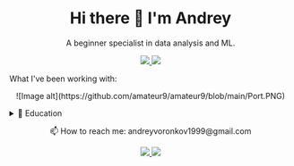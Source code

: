 <h1 align = "center"> Hi there 👋 I'm Andrey </h1>
<p align = "center"> A beginner specialist in data analysis and ML. </p>

<p align = "center" dir = "auto">
  <a href = "https://www.hackerrank.com/dashboard" rel="nofollow">
    <img src = "https://img.shields.io/badge/-Hackerrank-2EC866?style=for-the-badge&logo=HackerRank&logoColor=white" style="max-width: 100%;">        
  </a>  
  <a href = "https://www.kaggle.com/andrewvoronkov" rel = "nofollow">
    <img src = "https://img.shields.io/badge/Kaggle-20BEFF?style=for-the-badge&logo=Kaggle&logoColor=white" style="max-width: 100%;">
  </a> 
</p>

<p> What I've been working with: </p>

<p align = "center"> ![Image alt](https://github.com/amateur9/amateur9/blob/main/Port.PNG) </p>

<details>
  <summary><g-emoji class="g-emoji" alias="page_with_curl" fallback-src="https://github.githubassets.com/images/icons/emoji/unicode/1f4c3.png">📃</g-emoji> Education</summary>

<ul dir="auto">
<li> 📖 <strong> Relay protection and automation of energy systems </strong>
<img align = "right" src = "https://img.shields.io/badge/Python-FFD43B?style=for-the-badge&logo=python&logoColor=blue">
<img align = "right" src = "https://img.shields.io/badge/MySQL-005C84?style=for-the-badge&logo=mysql&logoColor=white">
<img align = "right" src = "https://img.shields.io/badge/Microsoft_Excel-217346?style=for-the-badge&logo=microsoft-excel&logoColor=white"> <br>
📆 2017 - 2021<br>
📍 <strong>MPEI</strong> - Moscow, Russia </li>
</ul>

<ul dir="auto">
<li> 📖 <strong> Google Data Analytics </strong>
<img align = "right" src = "https://img.shields.io/badge/R-276DC3?style=for-the-badge&logo=r&logoColor=white">
<img align = "right" src = "https://img.shields.io/badge/Tableau-E97627?style=for-the-badge&logo=Tableau&logoColor=white">
<img align = "right" src = "https://img.shields.io/badge/Google%20Sheets-34A853?style=for-the-badge&logo=google-sheets&logoColor=white"> 
<img align = "right" src = "https://img.shields.io/badge/MySQL-005C84?style=for-the-badge&logo=mysql&logoColor=white"> <br>
📆 2022 - nov/2022<br>
📍 <strong>EP Coursera</strong> </li>
</ul>
  
<ul dir="auto">
<li> 📖 <strong> ML fundamental tools and practices </strong>
<img align = "right" src = "https://img.shields.io/badge/Keras-FF0000?style=for-the-badge&logo=keras&logoColor=white">
<img align = "right" src = "https://img.shields.io/badge/scikit_learn-F7931E?style=for-the-badge&logo=scikit-learn&logoColor=white">
<img align = "right" src = "https://img.shields.io/badge/Pandas-2C2D72?style=for-the-badge&logo=pandas&logoColor=white">
<img align = "right" src = "https://img.shields.io/badge/TensorFlow-FF6F00?style=for-the-badge&logo=tensorflow&logoColor=white"> <br>
📆 2022 - 2023<br>
📍 <strong>EP Netology </strong> - Moscow, Russia </li>
</ul>
  
</details>

<p align = "center"> 📫 How to reach me: andreyvoronkov1999@gmail.com </p>

<p align = "center" dir = "auto">
  <a href = "https://wa.me/79304175359" rel = "nofollow">
    <img src = "https://img.shields.io/badge/WhatsApp-25D366?style=for-the-badge&logo=whatsapp&logoColor=white" style="max-width: 100%;">
  </a>  
  <a href = "https://t.me/AndreyVoronkov9" rel="nofollow">
    <img src = "https://img.shields.io/badge/Telegram-2CA5E0?style=for-the-badge&logo=telegram&logoColor=white" style="max-width: 100%;">        
  </a>  
</p>

<!--
**amateur9/amateur9** is a ✨ _special_ ✨ repository because its `README.md` (this file) appears on your GitHub profile.

Here are some ideas to get you started:

- 🔭 I’m currently working on ...
- 🌱 I’m currently learning ...
- 👯 I’m looking to collaborate on ...
- 🤔 I’m looking for help with ...
- 💬 Ask me about ...
- 📫 How to reach me: ...
- 😄 Pronouns: ...
- ⚡ Fun fact: ...
-->
